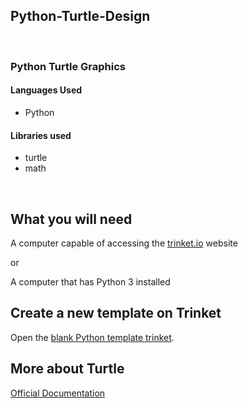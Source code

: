 ## Python-Turtle-Design
<br>

### Python Turtle Graphics

<h4>Languages Used</h4>
<ul>
    <li>Python</li>
</ul>

<h4>Libraries used</h4>
<ul>
    <li>turtle</li>
    <li>math</li>
</ul>
<br>

## What you will need

A computer capable of accessing the [trinket.io](https://trinket.io/) website

or

A computer that has Python 3 installed

## Create a new template on Trinket

Open the [blank Python template trinket](http://jumpto.cc/python-new).

## More about Turtle

[Official Documentation](https://docs.python.org/3/library/turtle.html)
